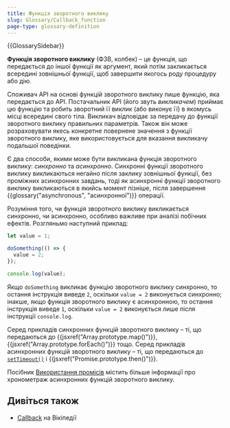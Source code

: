 ```yaml
---
title: Функція зворотного виклику
slug: Glossary/Callback_function
page-type: glossary-definition
---
```


{{GlossarySidebar}}

**Функція зворотного виклику** (ФЗВ, колбек) – це функція, що передається до іншої функції як аргумент, який потім закликається всередині зовнішньої функції, щоб завершити якогось роду процедуру або дію.

Споживач API на основі функцій зворотного виклику пише функцію, яка передається до API. Постачальник API (його звуть _викликачем_) приймає цю функцію та робить зворотний її виклик (або виконує її) в якомусь місці всередині свого тіла. Викликач відповідає за передачу до функції зворотного виклику правильних параметрів. Також він може розраховувати якесь конкретне повернене значення з функції зворотного виклику, яке використовується для вказання викликачу подальшої поведінки.

Є два способи, якими може бути викликана функція зворотного виклику: _синхронно_ та _асинхронно_. Синхронні функції зворотного виклику викликаються негайно після заклику зовнішньої функції, без проміжних асинхронних завдань, тоді як асинхронні функції зворотного виклику викликаються в якийсь момент пізніше, після завершення {{glossary("asynchronous", "асинхронної")}} операції.

Розуміння того, чи функція зворотного виклику викликається синхронно, чи асинхронно, особливо важливе при аналізі побічних ефектів. Розгляньмо наступний приклад:

```js
let value = 1;

doSomething(() => {
  value = 2;
});

console.log(value);
```

Якщо `doSomething` викликає функцію зворотного виклику синхронно, то остання інструкція виведе `2`, оскільки `value = 2` виконується синхронно; інакше, якщо функція зворотного виклику є асинхронною, то остання інструкція виведе `1`, оскільки `value = 2` виконується лише після інструкції `console.log`.

Серед прикладів синхронних функцій зворотного виклику – ті, що передаються до {{jsxref("Array.prototype.map()")}}, {{jsxref("Array.prototype.forEach()")}} тощо. Серед прикладів асинхронних функцій зворотного виклику – ті, що передаються до [`setTimeout()`](/uk/docs/Web/API/setTimeout) і {{jsxref("Promise.prototype.then()")}}.

Посібник [Використання промісів](/uk/docs/Web/JavaScript/Guide/Using_promises#khronometrazh) містить більше інформації про хронометраж асинхронних функцій зворотного виклику.

## Дивіться також

- [Callback](<https://uk.wikipedia.org/wiki/Callback_(%D0%BF%D1%80%D0%BE%D0%B3%D1%80%D0%B0%D0%BC%D1%83%D0%B2%D0%B0%D0%BD%D0%BD%D1%8F)>) на Вікіпедії

